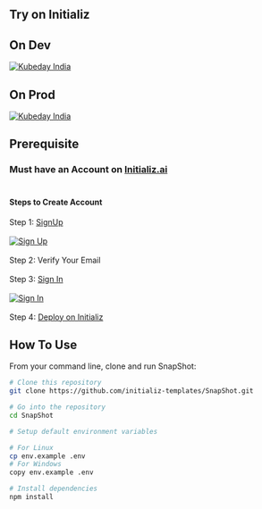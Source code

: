 ## Try on Initializ

## On Dev 
[![Kubeday India](https://res.cloudinary.com/daosik5yi/image/upload/f_auto,q_auto/pntsnjpa1sxbc2d02q9n)](https://console.dev.initializ.ai/create-app/?clone=https://github.com/initializ-templates/SnapShot&repo_name=SnapShot&description=♾️%20A%20visually%20captivating%20snapshot&github=true)

## On Prod 
[![Kubeday India](https://res.cloudinary.com/daosik5yi/image/upload/f_auto,q_auto/pntsnjpa1sxbc2d02q9n)](https://console.initializ.ai/create-app/?clone=https://github.com/initializ-templates/SnapShot&repo_name=SnapShot&description=♾️%20A%20visually%20captivating%20snapshot&github=true)

## Prerequisite 
### Must have an Account on [Initializ.ai](https://console.initializ.ai/register/)<br><br>

#### Steps to Create Account
 Step 1: [SignUp](https://console.initializ.ai/register/) <br>
 <br>[![Sign Up](https://res.cloudinary.com/dd4xje8fc/image/upload/v1717773727/image_1_eaxyhp.png)](https://console.initializ.ai/register/)<br><br>
 Step 2: Verify Your Email<br><br>
 Step 3: [Sign In](https://console.initializ.ai/login/) <br><br>[![Sign In](https://res.cloudinary.com/dd4xje8fc/image/upload/v1717773726/image_2_pi56ah.png)](https://console.initializ.ai/login/)<br><br>
 Step 4: [Deploy on Initializ](https://console.initializ.ai/create-app/?clone=https://github.com/initializ-templates/SnapShot&repo_name=SnapShot&description=♾️%20A%20visually%20captivating%20snapshot&github=true)


## How To Use 

From your command line, clone and run SnapShot:

```bash
# Clone this repository
git clone https://github.com/initializ-templates/SnapShot.git

# Go into the repository
cd SnapShot

# Setup default environment variables

# For Linux
cp env.example .env
# For Windows
copy env.example .env

# Install dependencies
npm install
